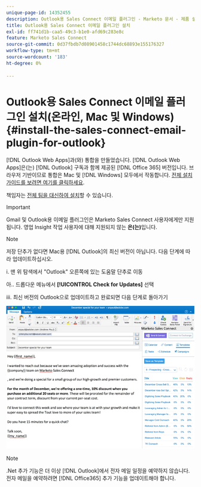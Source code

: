 ```yaml
---
unique-page-id: 14352455
description: Outlook용 Sales Connect 이메일 플러그인 - Marketo 문서 - 제품 설명서 설치
title: Outlook용 Sales Connect 이메일 플러그인 설치
exl-id: ff741d1b-caa5-49c3-b1e0-afd69c283e8c
feature: Marketo Sales Connect
source-git-commit: 0d37fbdb7d08901458c1744dc68893e155176327
workflow-type: tm+mt
source-wordcount: '183'
ht-degree: 0%

---
```


# Outlook용 Sales Connect 이메일 플러그인 설치(온라인, Mac 및 Windows) {#install-the-sales-connect-email-plugin-for-outlook}

[!DNL Outlook Web Apps]과(와) 통합을 만들었습니다. [!DNL Outlook Web Apps]은(는) [!DNL Outlook] 구독과 함께 제공된 [!DNL Office 365] 버전입니다. 브라우저 기반이므로 통합은 Mac 및 [!DNL Windows] 모두에서 작동합니다. [전체 설치 가이드를 보려면 여기를 클릭하세요](https://s3.amazonaws.com/tout-user-store/outlook-mac/assets/install_tout_add-in_outlook_mac.pdf).

책임자는 [전체 팀을 대신하여 설치](https://docs.microsoft.com/en-us/office365/admin/manage/manage-deployment-of-add-ins?view=o365-worldwide)할 수 있습니다.

>[!IMPORTANT]
>
>Gmail 및 Outlook용 이메일 플러그인은 Marketo Sales Connect 사용자에게만 지원됩니다. 영업 Insight 작업 사용자에 대해 지원되지 않는 **은(는)**&#x200B;입니다.

>[!NOTE]
>
>저장 단추가 없다면 Mac용 [!DNL Outlook]의 최신 버전이 아닙니다. 다음 단계에 따라 업데이트하십시오.
>
>i. 맨 위 탐색에서 &quot;Outlook&quot; 오른쪽에 있는 도움말 단추로 이동
>
>아.. 드롭다운 메뉴에서 **[!UICONTROL Check for Updates]** 선택
>
>iii. 최신 버전의 Outlook으로 업데이트하고 완료되면 다음 단계로 돌아가기

![](assets/install-the-sales-connect-email-plugin-for-outlook-1.png)

>[!NOTE]
>
>.Net 추가 기능은 더 이상 [!DNL Outlook]에서 전자 메일 일정을 예약하지 않습니다. 전자 메일을 예약하려면 [!DNL Office365] 추가 기능을 업데이트해야 합니다.
